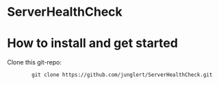 # ServerHealthCheck

# How to install and get started
  
  Clone this git-repo: 
  
            git clone https://github.com/junglert/ServerHealthCheck.git
